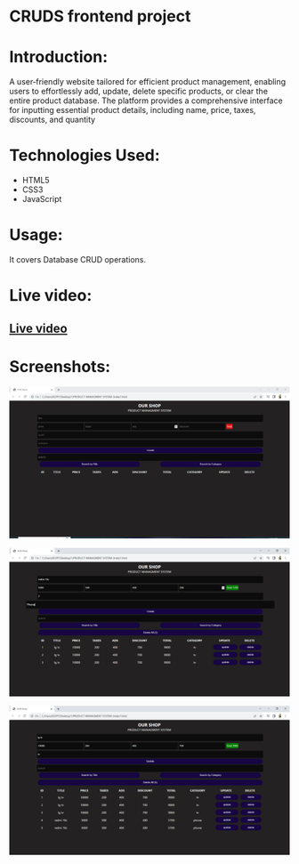# CRUDS frontend project
# Introduction:
 A user‑friendly website tailored for efficient product management, enabling users to effortlessly add, update, delete specific products, or clear the entire product database. The platform provides a comprehensive interface for inputting essential product details, including name, price,
taxes, discounts, and quantity
# Technologies Used:
- HTML5
- CSS3
- JavaScript

# Usage:

It covers Database CRUD operations.

# Live video:
## [Live video](https://www.linkedin.com/feed/update/urn:li:activity:7094657759098368001/)

# Screenshots:
![Home page ](images/2.PNG)

![About Us  ](images/3.PNG)

![Services page ](images/4.PNG)


